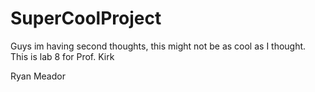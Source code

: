 # SuperCoolProject

Guys im having second thoughts, this might not be as cool as I thought.
This is lab 8 for Prof. Kirk

Ryan Meador